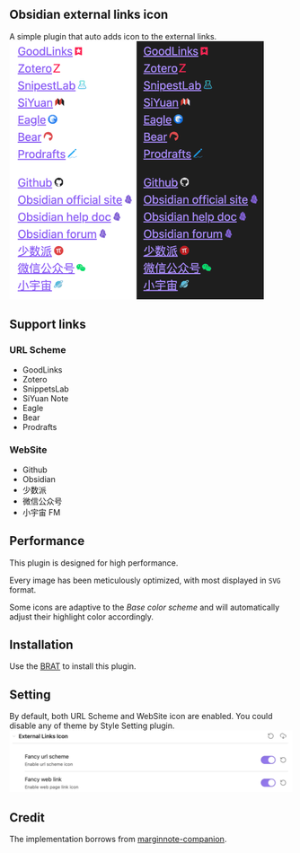## Obsidian external links icon
A  simple plugin that auto adds icon to the external links. 
![demo.png](demo.png)

## Support links
### URL Scheme
- GoodLinks
- Zotero
- SnippetsLab
- SiYuan Note
- Eagle
- Bear
- Prodrafts

### WebSite
- Github
- Obsidian
- 少数派
- 微信公众号
- 小宇宙 FM

## Performance
This plugin is designed for high performance. 

Every image has been meticulously optimized, with most displayed in `SVG` format. 

Some icons are adaptive to the _Base color scheme_ and will automatically adjust their highlight color accordingly.

## Installation
Use the [BRAT](https://obsidian.md/plugins?id=obsidian42-brat) to install this plugin.

## Setting
By default, both URL Scheme and WebSite icon are enabled. You could disable any of theme by Style Setting plugin.
![style-setting](style-setting.png)

## Credit
The implementation borrows from [marginnote-companion](https://github.com/aidenlx/marginnote-companion).

